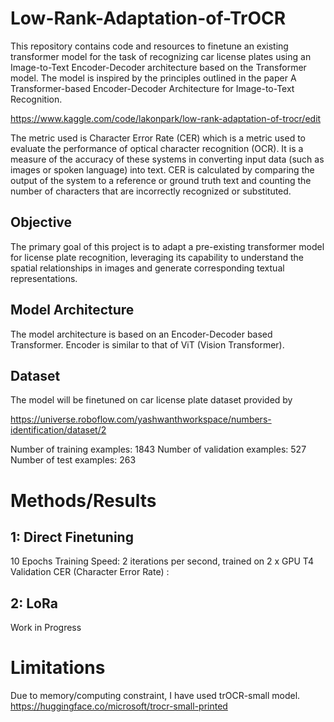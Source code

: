 # Low-Rank-Adaptation-of-TrOCR

This repository contains code and resources to finetune an existing transformer model for the task of recognizing car license plates using an Image-to-Text Encoder-Decoder architecture based on the Transformer model. The model is inspired by the principles outlined in the paper A Transformer-based Encoder-Decoder Architecture for Image-to-Text Recognition.

https://www.kaggle.com/code/lakonpark/low-rank-adaptation-of-trocr/edit 

The metric used is Character Error Rate (CER) which is a metric used to evaluate the performance of optical character recognition (OCR). It is a measure of the accuracy of these systems in converting input data (such as images or spoken language) into text. CER is calculated by comparing the output of the system to a reference or ground truth text and counting the number of characters that are incorrectly recognized or substituted.

## Objective
The primary goal of this project is to adapt a pre-existing transformer model for license plate recognition, leveraging its capability to understand the spatial relationships in images and generate corresponding textual representations.

## Model Architecture
The model architecture is based on an Encoder-Decoder based Transformer. Encoder is similar to that of ViT (Vision Transformer).

## Dataset
The model will be finetuned on car license plate dataset provided by 

https://universe.roboflow.com/yashwanthworkspace/numbers-identification/dataset/2

Number of training examples: 1843
Number of validation examples: 527
Number of test examples: 263

# Methods/Results

## 1: Direct Finetuning
10 Epochs
Training Speed: 2 iterations  per second, trained on 2 x GPU T4
Validation CER (Character Error Rate) : 

## 2: LoRa

Work in Progress

# Limitations
Due to memory/computing constraint, I have used trOCR-small model. 
https://huggingface.co/microsoft/trocr-small-printed
